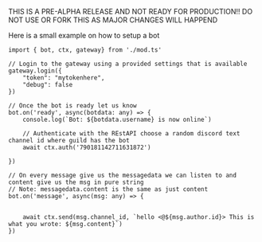 THIS IS A PRE-ALPHA RELEASE AND NOT READY FOR PRODUCTION!!
DO NOT USE OR FORK THIS AS MAJOR CHANGES WILL HAPPEND


Here is a small example on how to setup a bot
````
import { bot, ctx, gateway} from './mod.ts'

// Login to the gateway using a provided settings that is available
gateway.login({
    "token": "mytokenhere",
    "debug": false
})

// Once the bot is ready let us know
bot.on('ready', async(botdata: any) => {
    console.log(`Bot: ${botdata.username} is now online`)

    // Authenticate with the REstAPI choose a random discord text channel id where guild has the bot
    await ctx.auth('790181142711631872')

})

// On every message give us the messagedata we can listen to and content give us the msg in pure string
// Note: messagedata.content is the same as just content
bot.on('message', async(msg: any) => {


    await ctx.send(msg.channel_id, `hello <@${msg.author.id}> This is what you wrote: ${msg.content}`)
})
````
